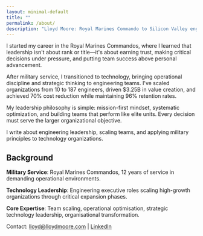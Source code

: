 ```yaml
---
layout: minimal-default
title: ""
permalink: /about/
description: "Lloyd Moore: Royal Marines Commando to Silicon Valley engineering executive."
---
```


I started my career in the Royal Marines Commandos, where I learned that leadership isn't about rank or title—it's about earning trust, making critical decisions under pressure, and putting team success above personal advancement.

After military service, I transitioned to technology, bringing operational discipline and strategic thinking to engineering teams. I've scaled organizations from 10 to 187 engineers, driven $3.25B in value creation, and achieved 70% cost reduction while maintaining 96% retention rates.

My leadership philosophy is simple: mission-first mindset, systematic optimization, and building teams that perform like elite units. Every decision must serve the larger organizational objective.

I write about engineering leadership, scaling teams, and applying military principles to technology organizations.

## Background

**Military Service**: Royal Marines Commandos, 12 years of service in demanding operational environments.

**Technology Leadership**: Engineering executive roles scaling high-growth organizations through critical expansion phases.

**Core Expertise**: Team scaling, operational optimisation, strategic technology leadership, organisational transformation.

Contact: [lloyd@lloydmoore.com](mailto:lloyd@lloydmoore.com) | [LinkedIn](https://www.linkedin.com/in/moorelloyd)
